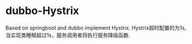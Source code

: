 # dubbo-Hystrix
Based on springboot and dubbo implement Hystrix.
Hystrix超时配置的为1s,当实现类睡眠超过1s，服务调用者将执行服务降级函数.

